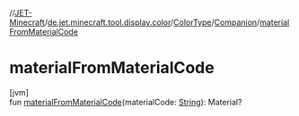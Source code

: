 //[JET-Minecraft](../../../../index.md)/[de.jet.minecraft.tool.display.color](../../index.md)/[ColorType](../index.md)/[Companion](index.md)/[materialFromMaterialCode](material-from-material-code.md)

# materialFromMaterialCode

[jvm]\
fun [materialFromMaterialCode](material-from-material-code.md)(materialCode: [String](https://kotlinlang.org/api/latest/jvm/stdlib/kotlin/-string/index.html)): Material?
